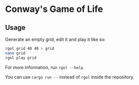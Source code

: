 # Conway's Game of Life

## Usage

Generate an empty grid, edit it and play it like so:

```bash
rgol grid 40 40 > grid
nano grid
rgol play grid
```

For more information, run `rgol --help`.

You can use `cargo run --` instead of `rgol` inside the repository.
